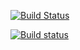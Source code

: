 [![Build Status](https://travis-ci.com/callmemiya/lab04-1.svg?branch=master)](https://travis-ci.com/callmemiya/lab04-1)

[![Build status](https://ci.appveyor.com/api/projects/status/ru9g3i37w7iftn54?svg=true)](https://ci.appveyor.com/project/callmemiya/lab04-1)
